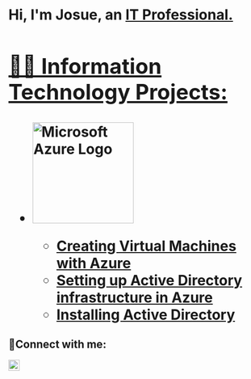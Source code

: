<h1>Hi, I'm Josue, an <a href="https://linkedin.com/in/josue-vazquez-tech">IT Professional.<//h1>



<h2>👨‍💻 Information Technology Projects:</h2>
 
- <summary><img width="200" alt="Microsoft Azure Logo" src="https://github.com/0xbythesecond/0xbythesecond/assets/23303634/4efd69b2-7308-40cb-b48d-5e726610d472"/>
  
  - [Creating Virtual Machines with Azure](https://github.com/JosueVazquezTech/Azure-VM-setup-)
  - [Setting up Active Directory infrastructure in Azure](https://github.com/JosueVazquezTech/ADsetup)
  - [Installing Active Directory](https://github.com/JosueVazquezTech/AD-Installation-and-testing)

<h2>🤳Connect with me:</h2>



[<img align="left" alt="Josue | LinkedIn" width="22px" src="https://cdn.jsdelivr.net/npm/simple-icons@v3/icons/linkedin.svg" />][linkedin]


[linkedin]: https://linkedin.com/in/Josue-vazquez-tech
